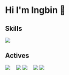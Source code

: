 # Hi I'm Ingbin 👋

## Skills
<img src="https://skillicons.dev/icons?i=html,css,sass,tailwind,js,react,git,github,figma,netlify"/>

## Actives
![](http://github-profile-summary-cards.vercel.app/api/cards/stats?username=ingbinsee&theme=zenburn)&nbsp;&nbsp;&nbsp;&nbsp;
![](http://github-profile-summary-cards.vercel.app/api/cards/productive-time?username=ingbinsee&theme=zenburn&utcOffset=8)
![](http://github-profile-summary-cards.vercel.app/api/cards/repos-per-language?username=ingbinsee&theme=zenburn)&nbsp;&nbsp;&nbsp;&nbsp;
![](http://github-profile-summary-cards.vercel.app/api/cards/most-commit-language?username=ingbinsee&theme=zenburn)
![](http://github-profile-summary-cards.vercel.app/api/cards/profile-details?username=ingbinsee&theme=zenburn)
